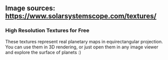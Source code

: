 ## Image sources: https://www.solarsystemscope.com/textures/

### High Resolution Textures for Free

These textures represent real planetary maps in equirectangular projection. You can use them in 3D rendering, or just open them in any image viewer and explore the surface of planets :)
